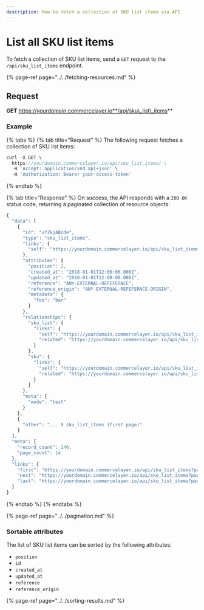```yaml
---
description: How to fetch a collection of SKU list items via API
---
```


# List all SKU list items

To fetch a collection of SKU list items, send a `GET` request to the `/api/sku_list_items` endpoint.

{% page-ref page="../../fetching-resources.md" %}

## Request

**GET** https://yourdomain.commercelayer.io**/api/sku\_list\_items**

### **Example**

{% tabs %}
{% tab title="Request" %}
The following request fetches a collection of SKU list items:

```javascript
curl -X GET \
  https://yourdomain.commercelayer.io/api/sku_list_items/ \
  -H 'Accept: application/vnd.api+json' \
  -H 'Authorization: Bearer your-access-token'
```
{% endtab %}

{% tab title="Response" %}
On success, the API responds with a `200 OK` status code, returning a paginated collection of resource objects:

```javascript
{
  "data": [
    {
      "id": "xYZkjABcde",
      "type": "sku_list_items",
      "links": {
        "self": "https://yourdomain.commercelayer.io/api/sku_list_items/xYZkjABcde"
      },
      "attributes": {
        "position": 2,
        "created_at": "2018-01-01T12:00:00.000Z",
        "updated_at": "2018-01-01T12:00:00.000Z",
        "reference": "ANY-EXTERNAL-REFEFERNCE",
        "reference_origin": "ANY-EXTERNAL-REFEFERNCE-ORIGIN",
        "metadata": {
          "foo": "bar"
        }
      },
      "relationships": {
        "sku_list": {
          "links": {
            "self": "https://yourdomain.commercelayer.io/api/sku_list_items/xYZkjABcde/relationships/sku_list",
            "related": "https://yourdomain.commercelayer.io/api/sku_list_items/xYZkjABcde/sku_list"
          }
        },
        "sku": {
          "links": {
            "self": "https://yourdomain.commercelayer.io/api/sku_list_items/xYZkjABcde/relationships/sku",
            "related": "https://yourdomain.commercelayer.io/api/sku_list_items/xYZkjABcde/sku"
          }
        }
      },
      "meta": {
        "mode": "test"
      }
    },
    {
      "other": "... 9 sku_list_items (first page)"
    }
  ],
  "meta": {
    "record_count": 140,
    "page_count": 14
  },
  "links": {
    "first": "https://yourdomain.commercelayer.io/api/sku_list_items?page[number]=1&page[size]=10",
    "next": "https://yourdomain.commercelayer.io/api/sku_list_items?page[number]=2&page[size]=10",
    "last": "https://yourdomain.commercelayer.io/api/sku_list_items?page[number]=14&page[size]=10"
  }
}
```
{% endtab %}
{% endtabs %}

{% page-ref page="../../pagination.md" %}

### Sortable attributes

The list of SKU list items can be sorted by the following attributes:

* `position`
* `id`
* `created_at`
* `updated_at`
* `reference`
* `reference_origin`

{% page-ref page="../../sorting-results.md" %}

